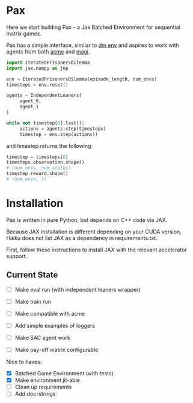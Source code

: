 # Pax
Here we start building Pax - a Jax Batched Environment for sequential matrix games.

Pax has a simple interface, similar to [dm env](https://github.com/deepmind/dm_env) and aspires to work with agents from both [acme](https://github.com/deepmind/acme) and [magi](https://github.com/ethanluoyc/magi).

```python
import IteratedPrisonersDilemma
import jax.numpy as jnp 

env = IteratedPrisonersDilemma(episode_length, num_envs)
timesteps = env.reset()

agents = IndependentLeaners(
     agent_0,
     agent_1
)

while not timestep[0].last():
     actions = agents.step(timesteps)
     timestep = env.step(actions))
```

and timestep returns the following:

```python
timestep = timesteps[0]
timesteps.observation.shape()
# (num_envs, num_states)
timestep.reward.shape()
# (num_envs, 1)
```

# Installation
Pax is written in pure Python, but depends on C++ code via JAX.

Because JAX installation is different depending on your CUDA version, Haiku does not list JAX as a dependency in requirements.txt.

First, follow these instructions to install JAX with the relevant accelerator support.

## Current State
- [ ] Make eval run (with independent leaners wrapper)
- [ ] Make train run
- [ ] Make compatible with acme
- [ ] Add simple examples of loggers
- [ ] Make SAC agent work
- [ ] Make pay-off matrix configurable


Nice to haves:
- [X] Batched Game Environment (with tests)
- [x] Make environment jit-able
- [ ] Clean up requirements
- [ ] Add doc-strings